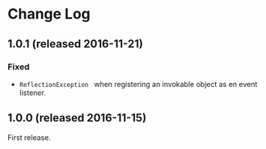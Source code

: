 # Change Log

## 1.0.1 (released 2016-11-21)

### Fixed

-  `ReflectionException ` when registering an invokable object as en event listener.

## 1.0.0 (released 2016-11-15)

First release.

